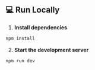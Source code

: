 ## 💻 Run Locally

1. **Install dependencies**

```bash
npm install
```

2. **Start the development server**

```bash
npm run dev
```